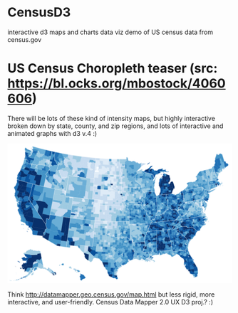# CensusD3
interactive d3 maps and charts data viz demo of US census data from census.gov

# US Census Choropleth teaser (src: https://bl.ocks.org/mbostock/4060606)

There will be lots of these kind of intensity maps, but highly interactive broken down by state, county, and zip regions, and lots of interactive and animated graphs with d3 v.4 :)

![Alt text](https://github.com/RandomFractals/CensusD3/blob/master/screens/Choropleth.png?raw=true 
 "USA Census Choropleth teaser") 

Think http://datamapper.geo.census.gov/map.html but less rigid, more interactive, and user-friendly. Census Data Mapper 2.0 UX D3 proj.? :)